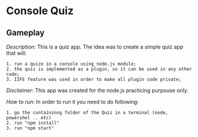 
# Console Quiz

## Gameplay


*Description*: This is a quiz app. The idea was to create a simple quiz app that will:

    1. run a quize in a console using node.js module;
    2. the quiz is implemented as a plugin, so it can be used in any other code;
    3. IIFE feature was used in order to make all plugin code private;

*Disclaimer*: This app was created for the node.js practicing purpouse only.

*How to run*: In order to run it you need to do following:

    1. go the containinng folder of the Quiz in a terminal (node, powershel .. etc)
    2. run "npm install"
    3. run "npm start"